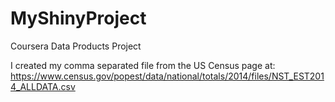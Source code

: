 # MyShinyProject
Coursera Data Products Project

I created my comma separated file from the US Census page at: https://www.census.gov/popest/data/national/totals/2014/files/NST_EST2014_ALLDATA.csv
